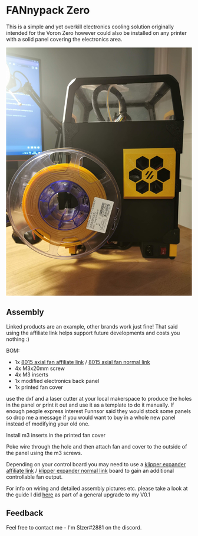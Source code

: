 # FANnypack Zero

This is a simple and yet overkill electronics cooling solution originally intended for the Voron Zero however could also be installed on any printer with a solid panel covering the electronics area.

![](Installed.jpg)

## Assembly

Linked products are an example, other brands work just fine! That said using the affiliate link helps support future developments and costs you nothing :)

BOM:
- 1x [8015 axial fan affiliate link](https://s.click.aliexpress.com/e/_AURPhP) / [8015 axial fan normal link](https://www.aliexpress.com/item/32600915237.html)
- 4x M3x20mm screw
- 4x M3 inserts
- 1x modified electronics back panel 
- 1x printed fan cover

use the dxf and a laser cutter at your local makerspace to produce the holes in the panel or print it out and use it as a template to do it manually. If enough people express interest Funnsor said they would stock some panels so drop me a message if you would want to buy in a whole new panel instead of modifying your old one.

Install m3 inserts in the printed fan cover

Poke wire through the hole and then attach fan and cover to the outside of the panel using the m3 screws.

Depending on your control board you may need to use a [klipper expander affiliate link](https://s.click.aliexpress.com/e/_AfOnF3) / [klipper expander normal link](https://www.aliexpress.com/item/1005002384419036.html) board to gain an additional controllable fan output.

For info on wiring and detailed assembly pictures etc. please take a look at the guide I did [here](https://3dpandme.com/?p=406) as part of a general upgrade to my V0.1

## Feedback

Feel free to contact me - I'm Slzer#2881 on the discord.

